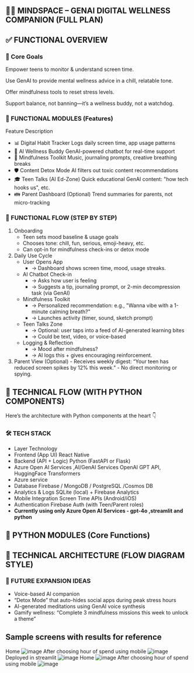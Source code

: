 ## 📱💡 MINDSPACE – GENAI DIGITAL WELLNESS COMPANION (FULL PLAN)

## ✅ FUNCTIONAL OVERVIEW

### 🎯 Core Goals
Empower teens to monitor & understand screen time.

Use GenAI to provide mental wellness advice in a chill, relatable tone.

Offer mindfulness tools to reset stress levels.

Support balance, not banning—it’s a wellness buddy, not a watchdog.

### 🧩 FUNCTIONAL MODULES (Features)

Feature	Description
 - 📊 Digital Habit Tracker	Logs daily screen time, app usage patterns
 - 🤖 AI Wellness Buddy	GenAI-powered chatbot for real-time support
 - 🧘 Mindfulness Toolkit	Music, journaling prompts, creative breathing breaks
 - 🛡️ Content Detox Mode	AI filters out toxic content recommendations
 - 🎓 Teen Talks (AI Ed-Zone)	Quick educational GenAI content: "how tech hooks us", etc.
 - 👪 Parent Dashboard (Optional)	Trend summaries for parents, not micro-tracking

### 🔁 FUNCTIONAL FLOW (STEP BY STEP)
1. Onboarding
      - Teen sets mood baseline & usage goals
      - Chooses tone: chill, fun, serious, emoji-heavy, etc.
      - Can opt-in for mindfulness check-ins or detox mode
2. Daily Use Cycle
     - User Opens App
        - → Dashboard shows screen time, mood, usage streaks.
     - AI Chatbot Check-in
        - → Asks how user is feeling
        - → Suggests a tip, journaling prompt, or 2-min decompression task (via GenAI)
     - Mindfulness Toolkit
        - → Personalized recommendation: e.g., "Wanna vibe with a 1-minute calming breath?"
        - → Launches activity (timer, sound, sketch prompt)
    - Teen Talks Zone
        - → Optional: user taps into a feed of AI-generated learning bites
        - → Could be text, video, or voice-based
    - Logging & Reflection
        - → Mood after mindfulness?
        - → AI logs this + gives encouraging reinforcement.
3. Parent View (Optional)
        - Receives weekly digest: “Your teen has reduced screen spikes by 12% this week."
        - No direct monitoring or spying.

## 🔧 TECHNICAL FLOW (WITH PYTHON COMPONENTS)
Here’s the architecture with Python components at the heart 👇

### 🛠️ TECH STACK
- Layer	Technology
- Frontend (App UI)	React Native
- Backend (API + Logic)	Python (FastAPI or Flask)
- Azure Open AI Services ,AI/GenAI Services	OpenAI GPT API, HuggingFace Transformers
- Azure service
- Database	Firebase / MongoDB / PostgreSQL /Cosmos DB
- Analytics & Logs	SQLite (local) + Firebase Analytics
- Mobile Integration	Screen Time APIs (Android/iOS)
- Authentication	Firebase Auth (with Teen/Parent roles)
- **Currently using only Azure Open AI Services - gpt-4o ,streamlit and python**

## 🧠 PYTHON MODULES (Core Functions)

     
## 🧭 TECHNICAL ARCHITECTURE (FLOW DIAGRAM STYLE)


### 🎯 FUTURE EXPANSION IDEAS
  - Voice-based AI companion
  - “Detox Mode” that auto-hides social apps during peak stress hours
  - AI-generated meditations using GenAI voice synthesis
  - Gamify wellness: “Complete 3 mindfulness missions this week to unlock a theme”


## Sample screens with results for reference
Home
 ![image](https://github.com/user-attachments/assets/64956e4c-47b0-4a82-94d1-dc7bf354d702)
 After choosing hour of spend using mobile
 ![image](https://github.com/user-attachments/assets/866ad42a-47f5-4f1e-9219-0f04c9e778fa)
 Deployed in streamlit
 ![image](https://github.com/user-attachments/assets/c2ac2ade-64eb-41cf-89e2-4f633c54d9b9)
 Home
 ![image](https://github.com/user-attachments/assets/50acd1c1-e414-435b-951c-f7f49ca86653)
 After choosing hour of spend using mobile
 ![image](https://github.com/user-attachments/assets/5be99b24-5ca0-4130-8be2-58c43a3d0023)



 



